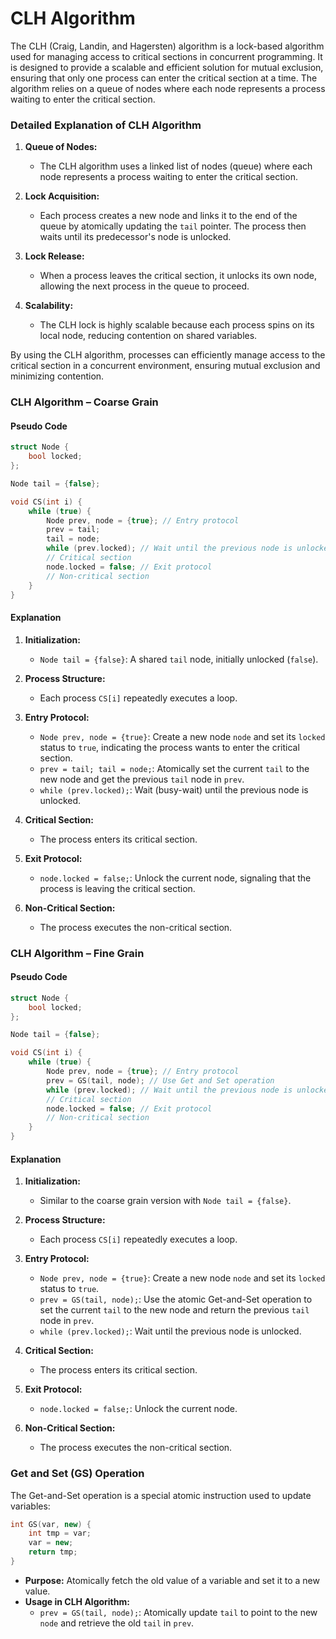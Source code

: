# CLH Algorithm

 The CLH (Craig, Landin, and Hagersten) algorithm is a lock-based algorithm used for managing access to critical sections in concurrent programming. It is designed to provide a scalable and efficient solution for mutual exclusion, ensuring that only one process can enter the critical section at a time. The algorithm relies on a queue of nodes where each node represents a process waiting to enter the critical section.

### Detailed Explanation of CLH Algorithm

1. **Queue of Nodes:**
   - The CLH algorithm uses a linked list of nodes (queue) where each node represents a process waiting to enter the critical section.

2. **Lock Acquisition:**
   - Each process creates a new node and links it to the end of the queue by atomically updating the `tail` pointer. The process then waits until its predecessor's node is unlocked.

3. **Lock Release:**
   - When a process leaves the critical section, it unlocks its own node, allowing the next process in the queue to proceed.

4. **Scalability:**
   - The CLH lock is highly scalable because each process spins on its local node, reducing contention on shared variables.

By using the CLH algorithm, processes can efficiently manage access to the critical section in a concurrent environment, ensuring mutual exclusion and minimizing contention.

### CLH Algorithm – Coarse Grain

#### Pseudo Code

```cpp
struct Node {
    bool locked;
};

Node tail = {false};

void CS(int i) {
    while (true) {
        Node prev, node = {true}; // Entry protocol
        prev = tail;
        tail = node;
        while (prev.locked); // Wait until the previous node is unlocked
        // Critical section
        node.locked = false; // Exit protocol
        // Non-critical section
    }
}
```

#### Explanation

1. **Initialization:**
   - `Node tail = {false}`: A shared `tail` node, initially unlocked (`false`).

2. **Process Structure:**
   - Each process `CS[i]` repeatedly executes a loop.

3. **Entry Protocol:**
   - `Node prev, node = {true}`: Create a new node `node` and set its `locked` status to `true`, indicating the process wants to enter the critical section.
   - `prev = tail; tail = node;`: Atomically set the current `tail` to the new node and get the previous `tail` node in `prev`.
   - `while (prev.locked);`: Wait (busy-wait) until the previous node is unlocked.

4. **Critical Section:**
   - The process enters its critical section.

5. **Exit Protocol:**
   - `node.locked = false;`: Unlock the current node, signaling that the process is leaving the critical section.

6. **Non-Critical Section:**
   - The process executes the non-critical section.

### CLH Algorithm – Fine Grain

#### Pseudo Code

```cpp
struct Node {
    bool locked;
};

Node tail = {false};

void CS(int i) {
    while (true) {
        Node prev, node = {true}; // Entry protocol
        prev = GS(tail, node); // Use Get and Set operation
        while (prev.locked); // Wait until the previous node is unlocked
        // Critical section
        node.locked = false; // Exit protocol
        // Non-critical section
    }
}
```

#### Explanation

1. **Initialization:**
   - Similar to the coarse grain version with `Node tail = {false}`.

2. **Process Structure:**
   - Each process `CS[i]` repeatedly executes a loop.

3. **Entry Protocol:**
   - `Node prev, node = {true}`: Create a new node `node` and set its `locked` status to `true`.
   - `prev = GS(tail, node);`: Use the atomic Get-and-Set operation to set the current `tail` to the new node and return the previous `tail` node in `prev`.
   - `while (prev.locked);`: Wait until the previous node is unlocked.

4. **Critical Section:**
   - The process enters its critical section.

5. **Exit Protocol:**
   - `node.locked = false;`: Unlock the current node.

6. **Non-Critical Section:**
   - The process executes the non-critical section.

### Get and Set (GS) Operation

The Get-and-Set operation is a special atomic instruction used to update variables:

```cpp
int GS(var, new) {
    int tmp = var;
    var = new;
    return tmp;
}
```

- **Purpose:** Atomically fetch the old value of a variable and set it to a new value.
- **Usage in CLH Algorithm:**
  - `prev = GS(tail, node);`: Atomically update `tail` to point to the new `node` and retrieve the old `tail` in `prev`.

